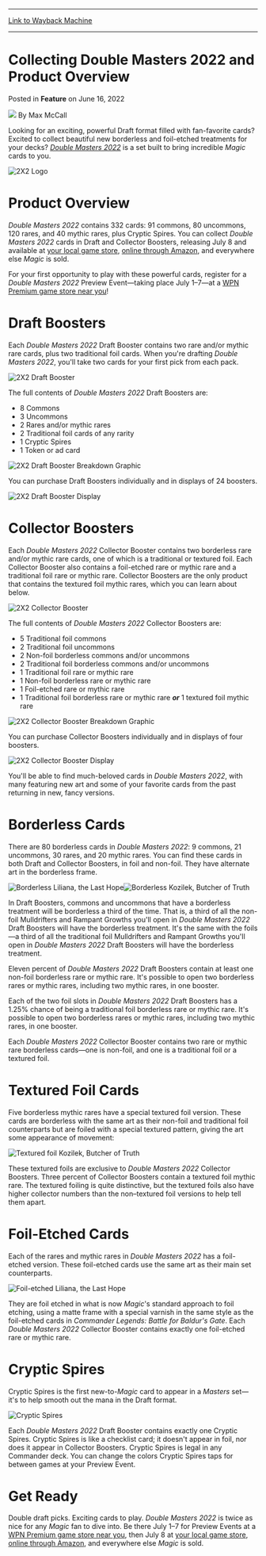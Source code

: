 
---
[Link to Wayback Machine](https://web.archive.org/web/20220616220711/https://magic.wizards.com/en/articles/archive/feature/collecting-double-masters-2022-and-product-overview-2022-06-16?utm_campaign=Double-Masters-2022&utm_source=TWITTER&utm_medium=social&utm_content=7123481932)

[_metadata_:author]:- "Max McCall"
[_metadata_:description]:- "Powerful cards and double the drafting fun are waiting for you with Double Masters 2022."
[_metadata_:generator]:- "Drupal 7 (http://drupal.org)"
[_metadata_:node]:- "1595797"
[_metadata_:publish_date]:- "2022-06-16"
[_metadata_:source]:- "div-main-content"
[_metadata_:title]:- "Collecting Double Masters 2022 and Product Overview"
[_metadata_:wayback_capture_timestamp]:- "2022-06-16 22:07:11"
[_metadata_:wayback_raw_url]:- "https://web.archive.org/web/20220616220711id_/https://magic.wizards.com/en/articles/archive/feature/collecting-double-masters-2022-and-product-overview-2022-06-16?utm_campaign=Double-Masters-2022&utm_source=TWITTER&utm_medium=social&utm_content=7123481932"
[_metadata_:wayback_url]:- "https://magic.wizards.com/en/articles/archive/feature/collecting-double-masters-2022-and-product-overview-2022-06-16?utm_campaign=Double-Masters-2022&utm_source=TWITTER&utm_medium=social&utm_content=7123481932"
---


Collecting Double Masters 2022 and Product Overview
===================================================



 Posted in **Feature**
 on June 16, 2022 






![](https://media.magic.wizards.com/styles/auth_small/public/images/person/wizards_author.jpg)
By Max McCall











Looking for an exciting, powerful Draft format filled with fan-favorite cards? Excited to collect beautiful new borderless and foil-etched treatments for your decks? [*Double Masters 2022*](https://magic.wizards.com/en/products/double-masters-2022) is a set built to bring incredible *Magic* cards to you.


![2X2 Logo](https://media.wizards.com/2022/images/daily/en_1ZVOMvSnWA.png)


Product Overview
================


*Double Masters 2022* contains 332 cards: 91 commons, 80 uncommons, 120 rares, and 40 mythic rares, plus Cryptic Spires. You can collect *Double Masters 2022* cards in Draft and Collector Boosters, releasing July 8 and available at [your local game store](https://locator.wizards.com/), [online through Amazon](https://gtly.to/-hdgzSziO), and everywhere else *Magic* is sold.


For your first opportunity to play with these powerful cards, register for a *Double Masters 2022* Preview Event—taking place July 1–7—at a [WPN Premium game store near you](https://locator.wizards.com/)!


Draft Boosters
==============


Each *Double Masters 2022* Draft Booster contains two rare and/or mythic rare cards, plus two traditional foil cards. When you're drafting *Double Masters 2022*, you'll take two cards for your first pick from each pack.


![2X2 Draft Booster](https://media.wizards.com/2022/images/daily/en_AUTkNkBSkT.png)


The full contents of *Double Masters 2022* Draft Boosters are:


* 8 Commons
* 3 Uncommons
* 2 Rares and/or mythic rares
* 2 Traditional foil cards of any rarity
* 1 Cryptic Spires
* 1 Token or ad card

![2X2 Draft Booster Breakdown Graphic](https://media.wizards.com/2022/images/daily/en_n10CTpfcYV.jpg)


You can purchase Draft Boosters individually and in displays of 24 boosters.


![2X2 Draft Booster Display](https://media.wizards.com/2022/images/daily/en_EYVqZzUuhu.png)


Collector Boosters
==================


Each *Double Masters 2022* Collector Booster contains two borderless rare and/or mythic rare cards, one of which is a traditional or textured foil. Each Collector Booster also contains a foil-etched rare or mythic rare and a traditional foil rare or mythic rare. Collector Boosters are the only product that contains the textured foil mythic rares, which you can learn about below.


![2X2 Collector Booster](https://media.wizards.com/2022/images/daily/en_nTlXuPqw8N.png)


The full contents of *Double Masters 2022* Collector Boosters are:


* 5 Traditional foil commons
* 2 Traditional foil uncommons
* 2 Non-foil borderless commons and/or uncommons
* 2 Traditional foil borderless commons and/or uncommons
* 1 Traditional foil rare or mythic rare
* 1 Non-foil borderless rare or mythic rare
* 1 Foil-etched rare or mythic rare
* 1 Traditional foil borderless rare or mythic rare ***or*** 1 textured foil mythic rare

![2X2 Collector Booster Breakdown Graphic](https://media.wizards.com/2022/images/daily/en_Ov3McPfvv0.jpg)


You can purchase Collector Boosters individually and in displays of four boosters.


![2X2 Collector Booster Display](https://media.wizards.com/2022/images/daily/en_yvfZZcx6f2.png)


You'll be able to find much-beloved cards in *Double Masters 2022*, with many featuring new art and some of your favorite cards from the past returning in new, fancy versions.


Borderless Cards
================


There are 80 borderless cards in *Double Masters 2022*: 9 commons, 21 uncommons, 30 rares, and 20 mythic rares. You can find these cards in both Draft and Collector Boosters, in foil and non-foil. They have alternate art in the borderless frame.


![Borderless Liliana, the Last Hope](https://media.wizards.com/2022/2x2/en_2klLqAdlfw.png)![Borderless Kozilek, Butcher of Truth](https://media.wizards.com/2022/2x2/en_WVHfq8druY.png)


In Draft Boosters, commons and uncommons that have a borderless treatment will be borderless a third of the time. That is, a third of all the non-foil Mulldrifters and Rampant Growths you'll open in *Double Masters 2022* Draft Boosters will have the borderless treatment. It's the same with the foils—a third of all the traditional foil Mulldrifters and Rampant Growths you'll open in *Double Masters 2022* Draft Boosters will have the borderless treatment.


Eleven percent of *Double Masters 2022* Draft Boosters contain at least one non-foil borderless rare or mythic rare. It's possible to open two borderless rares or mythic rares, including two mythic rares, in one booster.


Each of the two foil slots in *Double Masters 2022* Draft Boosters has a 1.25% chance of being a traditional foil borderless rare or mythic rare. It's possible to open two borderless rares or mythic rares, including two mythic rares, in one booster.


Each *Double Masters 2022* Collector Booster contains two rare or mythic rare borderless cards—one is non-foil, and one is a traditional foil or a textured foil.


Textured Foil Cards
===================


Five borderless mythic rares have a special textured foil version. These cards are borderless with the same art as their non-foil and traditional foil counterparts but are foiled with a special textured pattern, giving the art some appearance of movement:


![Textured foil Kozilek, Butcher of Truth](https://media.wizards.com/2022/images/daily/tf_kozilek_2x2_3NYwesednW.jpg)


These textured foils are exclusive to *Double Masters 2022* Collector Boosters. Three percent of Collector Boosters contain a textured foil mythic rare. The textured foiling is quite distinctive, but the textured foils also have higher collector numbers than the non–textured foil versions to help tell them apart.


Foil-Etched Cards
=================


Each of the rares and mythic rares in *Double Masters 2022* has a foil-etched version. These foil-etched cards use the same art as their main set counterparts.


![Foil-etched Liliana, the Last Hope](https://media.wizards.com/2022/2x2/en_eQ0T9QOjjd.png)


They are foil etched in what is now *Magic*'s standard approach to foil etching, using a matte frame with a special varnish in the same style as the foil-etched cards in *Commander Legends: Battle for Baldur's Gate*. Each *Double Masters 2022* Collector Booster contains exactly one foil-etched rare or mythic rare.


Cryptic Spires
==============


Cryptic Spires is the first new-to-*Magic* card to appear in a *Masters* set—it's to help smooth out the mana in the Draft format.


![Cryptic Spires](https://media.wizards.com/2022/2x2/en_RNFFTh1jHT.png)


Each *Double Masters 2022* Draft Booster contains exactly one Cryptic Spires. Cryptic Spires is like a checklist card; it doesn't appear in foil, nor does it appear in Collector Boosters. Cryptic Spires is legal in any Commander deck. You can change the colors Cryptic Spires taps for between games at your Preview Event.


Get Ready
=========


Double draft picks. Exciting cards to play. *Double Masters 2022* is twice as nice for any *Magic* fan to dive into. Be there July 1–7 for Preview Events at a [WPN Premium game store near you](https://locator.wizards.com/), then July 8 at [your local game store](https://locator.wizards.com/), [online through Amazon](https://gtly.to/-hdgzSziO), and everywhere else *Magic* is sold.







